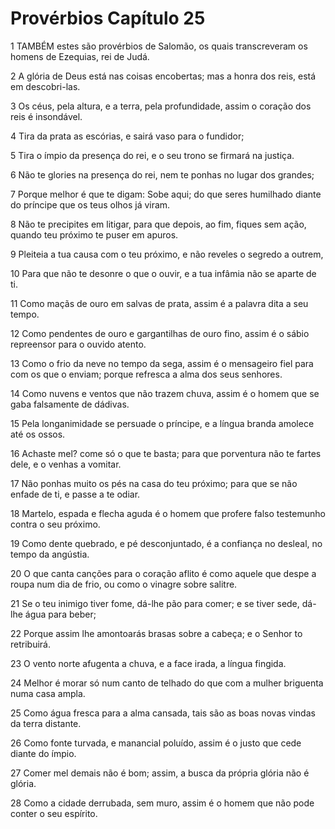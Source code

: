 # Provérbios Capítulo 25

1	TAMBÉM estes são provérbios de Salomão, os quais transcreveram os homens de Ezequias, rei de Judá.

2	A glória de Deus está nas coisas encobertas; mas a honra dos reis, está em descobri-las.

3	Os céus, pela altura, e a terra, pela profundidade, assim o coração dos reis é insondável.

4	Tira da prata as escórias, e sairá vaso para o fundidor;

5	Tira o ímpio da presença do rei, e o seu trono se firmará na justiça.

6	Não te glories na presença do rei, nem te ponhas no lugar dos grandes;

7	Porque melhor é que te digam: Sobe aqui; do que seres humilhado diante do príncipe que os teus olhos já viram.

8	Não te precipites em litigar, para que depois, ao fim, fiques sem ação, quando teu próximo te puser em apuros.

9	Pleiteia a tua causa com o teu próximo, e não reveles o segredo a outrem,

10	Para que não te desonre o que o ouvir, e a tua infâmia não se aparte de ti.

11	Como maçãs de ouro em salvas de prata, assim é a palavra dita a seu tempo.

12	Como pendentes de ouro e gargantilhas de ouro fino, assim é o sábio repreensor para o ouvido atento.

13	Como o frio da neve no tempo da sega, assim é o mensageiro fiel para com os que o enviam; porque refresca a alma dos seus senhores.

14	Como nuvens e ventos que não trazem chuva, assim é o homem que se gaba falsamente de dádivas.

15	Pela longanimidade se persuade o príncipe, e a língua branda amolece até os ossos.

16	Achaste mel? come só o que te basta; para que porventura não te fartes dele, e o venhas a vomitar.

17	Não ponhas muito os pés na casa do teu próximo; para que se não enfade de ti, e passe a te odiar.

18	Martelo, espada e flecha aguda é o homem que profere falso testemunho contra o seu próximo.

19	Como dente quebrado, e pé desconjuntado, é a confiança no desleal, no tempo da angústia.

20	O que canta canções para o coração aflito é como aquele que despe a roupa num dia de frio, ou como o vinagre sobre salitre.

21	Se o teu inimigo tiver fome, dá-lhe pão para comer; e se tiver sede, dá-lhe água para beber;

22	Porque assim lhe amontoarás brasas sobre a cabeça; e o Senhor to retribuirá.

23	O vento norte afugenta a chuva, e a face irada, a língua fingida.

24	Melhor é morar só num canto de telhado do que com a mulher briguenta numa casa ampla.

25	Como água fresca para a alma cansada, tais são as boas novas vindas da terra distante.

26	Como fonte turvada, e manancial poluído, assim é o justo que cede diante do ímpio.

27	Comer mel demais não é bom; assim, a busca da própria glória não é glória.

28	Como a cidade derrubada, sem muro, assim é o homem que não pode conter o seu espírito.

